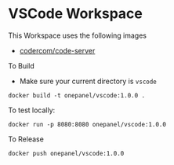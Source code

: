 # VSCode Workspace

This Workspace uses the following images

* [codercom/code-server](https://hub.docker.com/r/codercom/code-server)

To Build
- Make sure your current directory is `vscode`
```shell script
docker build -t onepanel/vscode:1.0.0 .
```

To test locally:
```shell script
docker run -p 8080:8080 onepanel/vscode:1.0.0
```
To Release
```shell script
docker push onepanel/vscode:1.0.0
```